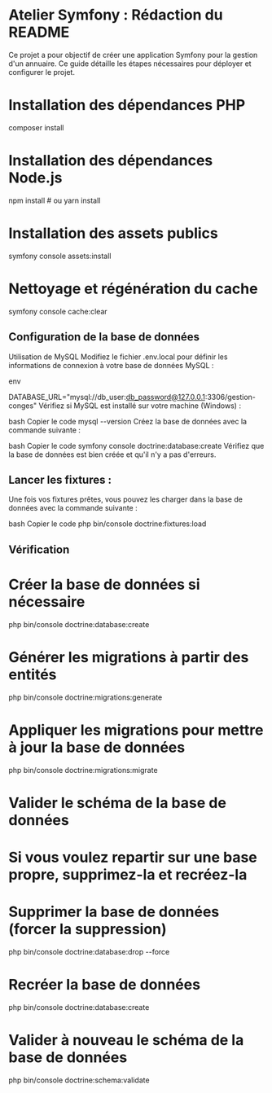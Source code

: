 
# Atelier Symfony : Rédaction du README

Ce projet a pour objectif de créer une application Symfony pour la gestion d'un annuaire. Ce guide détaille les étapes nécessaires pour déployer et configurer le projet.

# Installation des dépendances PHP
composer install

# Installation des dépendances Node.js
npm install # ou yarn install

# Installation des assets publics
symfony console assets:install

# Nettoyage et régénération du cache
symfony console cache:clear



## Configuration de la base de données
Utilisation de MySQL
Modifiez le fichier .env.local pour définir les informations de connexion à votre base de données MySQL :

env

DATABASE_URL="mysql://db_user:db_password@127.0.0.1:3306/gestion-conges"
Vérifiez si MySQL est installé sur votre machine (Windows) :

bash
Copier le code
mysql --version
Créez la base de données avec la commande suivante :

bash
Copier le code
symfony console doctrine:database:create
Vérifiez que la base de données est bien créée et qu'il n'y a pas d'erreurs.

## Lancer les fixtures : 
Une fois vos fixtures prêtes, vous pouvez les charger dans la base de données avec la commande suivante :

bash
Copier le code
php bin/console doctrine:fixtures:load

## Vérification

# Créer la base de données si nécessaire
php bin/console doctrine:database:create

# Générer les migrations à partir des entités
php bin/console doctrine:migrations:generate

# Appliquer les migrations pour mettre à jour la base de données
php bin/console doctrine:migrations:migrate

# Valider le schéma de la base de données


# Si vous voulez repartir sur une base propre, supprimez-la et recréez-la

# Supprimer la base de données (forcer la suppression)
php bin/console doctrine:database:drop --force

# Recréer la base de données
php bin/console doctrine:database:create

# Valider à nouveau le schéma de la base de données
php bin/console doctrine:schema:validate

